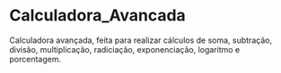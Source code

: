 # Calculadora_Avancada
Calculadora avançada, feita para realizar cálculos de soma, subtração, divisão, multiplicação, radiciação, exponenciação, logaritmo e porcentagem. 
